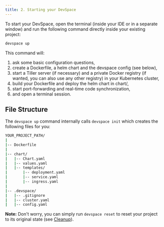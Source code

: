 ```yaml
---
title: 2. Starting your DevSpace
---
```


To start your DevSpace, open the terminal (inside your IDE or in a separate window) and run the following command directly inside your existing project:
```bash
devspace up
```

This command will: 
1. ask some basic configuration questions,
2. create a Dockerfile, a helm chart and the devspace config (see below),
3. start a Tiller server (if necessary) and a private Docker registry (if wanted, you can also use any other registry) in your Kubernetes cluster,
4. build your Dockerfile and deploy the helm chart in chart/,
5. start port-forwarding and real-time code synchronization,
6. and open a terminal session.

## File Structure
The `devspace up` command internally calls `devspace init` which creates the following files for you:
```bash
YOUR_PROJECT_PATH/
|
|-- Dockerfile
|
|-- chart/
|   |-- Chart.yaml
|   |-- values.yaml
|   |-- templates/
|       |-- deployment.yaml
|       |-- service.yaml
|       |-- ingress.yaml
|
|-- .devspace/
|   |-- .gitignore
|   |-- cluster.yaml
|   |-- config.yaml
```  

**Note:** Don't worry, you can simply run `devspace reset` to reset your project to its original state (see [Cleanup](/docs/getting-started/cleanup.html)).

